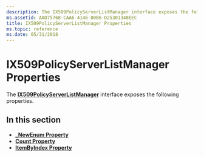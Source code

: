 ```yaml
---
description: The IX509PolicyServerListManager interface exposes the following properties.
ms.assetid: AAD75768-CAA6-4146-80B6-D25301348EEC
title: IX509PolicyServerListManager Properties
ms.topic: reference
ms.date: 05/31/2018
---
```


# IX509PolicyServerListManager Properties

The [**IX509PolicyServerListManager**](/windows/desktop/api/CertEnroll/nn-certenroll-ix509policyserverlistmanager) interface exposes the following properties.

## In this section

-   [**\_NewEnum Property**](/windows/desktop/api/CertEnroll/nf-certenroll-ix509policyserverlistmanager-get__newenum)
-   [**Count Property**](/windows/desktop/api/CertEnroll/nf-certenroll-ix509policyserverlistmanager-get_count)
-   [**ItemByIndex Property**](/windows/desktop/api/CertEnroll/nf-certenroll-ix509policyserverlistmanager-get_itembyindex)

 

 



